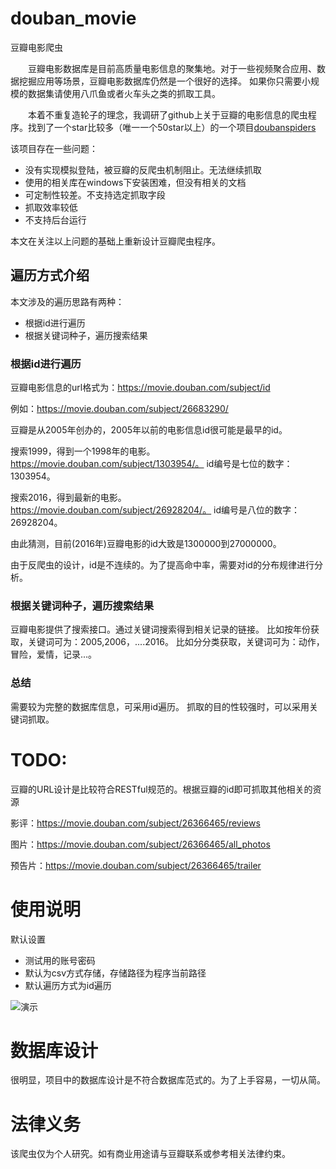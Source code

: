 # douban_movie

豆瓣电影爬虫

　　豆瓣电影数据库是目前高质量电影信息的聚集地。对于一些视频聚合应用、数据挖掘应用等场景，豆瓣电影数据库仍然是一个很好的选择。
	如果你只需要小规模的数据集请使用八爪鱼或者火车头之类的抓取工具。

　　本着不重复造轮子的理念，我调研了github上关于豆瓣的电影信息的爬虫程序。找到了一个star比较多（唯一一个50star以上）的一个项目[doubanspiders](https://github.com/dontcontactme/doubanspiders)

该项目存在一些问题：
- 没有实现模拟登陆，被豆瓣的反爬虫机制阻止。无法继续抓取
- 使用的相关库在windows下安装困难，但没有相关的文档
- 可定制性较差。不支持选定抓取字段
- 抓取效率较低
- 不支持后台运行

本文在关注以上问题的基础上重新设计豆瓣爬虫程序。

## 遍历方式介绍
本文涉及的遍历思路有两种：
- 根据id进行遍历
- 根据关键词种子，遍历搜索结果

### **根据id进行遍历**
豆瓣电影信息的url格式为：https://movie.douban.com/subject/id

例如：https://movie.douban.com/subject/26683290/

豆瓣是从2005年创办的，2005年以前的电影信息id很可能是最早的id。

搜索1999，得到一个1998年的电影。https://movie.douban.com/subject/1303954/。 id编号是七位的数字：1303954。

搜索2016，得到最新的电影。https://movie.douban.com/subject/26928204/。 id编号是八位的数字：26928204。

由此猜测，目前(2016年)豆瓣电影的id大致是1300000到27000000。

由于反爬虫的设计，id是不连续的。为了提高命中率，需要对id的分布规律进行分析。

### **根据关键词种子，遍历搜索结果**
豆瓣电影提供了搜索接口。通过关键词搜索得到相关记录的链接。
比如按年份获取，关键词可为：2005,2006，....2016。
比如分分类获取，关键词可为：动作，冒险，爱情，记录...。


### **总结**

需要较为完整的数据库信息，可采用id遍历。
抓取的目的性较强时，可以采用关键词抓取。

# TODO:
豆瓣的URL设计是比较符合RESTful规范的。根据豆瓣的id即可抓取其他相关的资源

影评：https://movie.douban.com/subject/26366465/reviews

图片：https://movie.douban.com/subject/26366465/all_photos

预告片：https://movie.douban.com/subject/26366465/trailer

# 使用说明
默认设置
- 测试用的账号密码
- 默认为csv方式存储，存储路径为程序当前路径
- 默认遍历方式为id遍历

![演示](https://github.com/panxl6/douban_movie/blob/master/running.png)

# 数据库设计
很明显，项目中的数据库设计是不符合数据库范式的。为了上手容易，一切从简。

# 法律义务
该爬虫仅为个人研究。如有商业用途请与豆瓣联系或参考相关法律约束。
